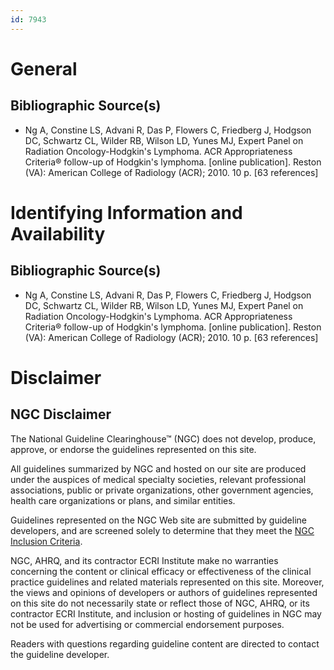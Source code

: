 ```yaml
---
id: 7943
---
```


# General

## Bibliographic Source(s)

- Ng A, Constine LS, Advani R, Das P, Flowers C, Friedberg J, Hodgson DC, Schwartz CL, Wilder RB, Wilson LD, Yunes MJ, Expert Panel on Radiation Oncology-Hodgkin's Lymphoma. ACR Appropriateness Criteria® follow-up of Hodgkin's lymphoma. [online publication]. Reston (VA): American College of Radiology (ACR); 2010. 10 p. [63 references]

# Identifying Information and Availability

## Bibliographic Source(s)

- Ng A, Constine LS, Advani R, Das P, Flowers C, Friedberg J, Hodgson DC, Schwartz CL, Wilder RB, Wilson LD, Yunes MJ, Expert Panel on Radiation Oncology-Hodgkin's Lymphoma. ACR Appropriateness Criteria® follow-up of Hodgkin's lymphoma. [online publication]. Reston (VA): American College of Radiology (ACR); 2010. 10 p. [63 references]

# Disclaimer

## NGC Disclaimer

The National Guideline Clearinghouse™ (NGC) does not develop, produce, approve, or endorse the guidelines represented on this site.

All guidelines summarized by NGC and hosted on our site are produced under the auspices of medical specialty societies, relevant professional associations, public or private organizations, other government agencies, health care organizations or plans, and similar entities.

Guidelines represented on the NGC Web site are submitted by guideline developers, and are screened solely to determine that they meet the [NGC Inclusion Criteria](/help-and-about/summaries/inclusion-criteria).

NGC, AHRQ, and its contractor ECRI Institute make no warranties concerning the content or clinical efficacy or effectiveness of the clinical practice guidelines and related materials represented on this site. Moreover, the views and opinions of developers or authors of guidelines represented on this site do not necessarily state or reflect those of NGC, AHRQ, or its contractor ECRI Institute, and inclusion or hosting of guidelines in NGC may not be used for advertising or commercial endorsement purposes.

Readers with questions regarding guideline content are directed to contact the guideline developer.

